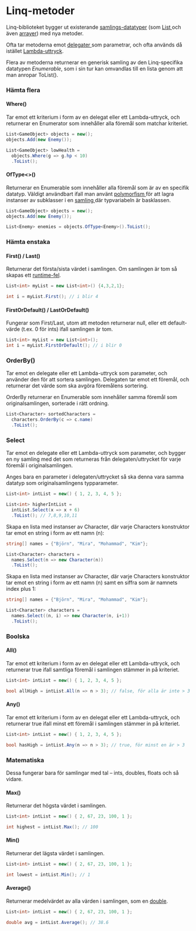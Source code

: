# Linq-metoder

Linq-biblioteket bygger ut existerande [samlings-datatyper](../../klasser-och-objektorientering/generiska-klasser.md#samlingar) (som [List ](../../klasser-och-objektorientering/generiska-klasser.md#list)och även [arrayer](../../grundlaggande/listor-och-arrayer.md#array)) med nya metoder.

Ofta tar metoderna emot [delegater ](../../grundlaggande/delegates.md)som parametrar, och ofta används då istället [Lambda-uttryck](../../grundlaggande/delegates.md#lambdas).

Flera av metoderna returnerar en generisk samling av den Linq-specifika datatypen _Enumerable_, som i sin tur kan omvandlas till en lista genom att man anropar ToList().

### Hämta flera

#### Where()

Tar emot ett kriterium i form av en delegat eller ett Lambda-uttryck, och returnerar en Enumerator som innehåller alla föremål som matchar kriteriet.

```csharp
List<GameObject> objects = new();
objects.Add(new Enemy());

List<GameObject> lowHealth = 
  objects.Where(g => g.hp < 10)
  .ToList();
```

#### OfType<>()

Returnerar en Enumerable som innehåller alla föremål som är av en specifik datatyp. Väldigt användbart ifall man använt [polymorfism ](../../klasser-och-objektorientering/polymorfism/)för att lagra instanser av subklasser i en [samling ](../../klasser-och-objektorientering/generiska-klasser.md#samlingar)där typvariabeln är basklassen.

```csharp
List<GameObject> objects = new();
objects.Add(new Enemy());

List<Enemy> enemies = objects.OfType<Enemy>().ToList();
```

### Hämta enstaka

#### First() / Last()

Returnerar det första/sista värdet i samlingen. Om samlingen är tom så skapas ett [runtime-fel](../../grundlaggande/fel.md#runtime-fel-exceptions).

```csharp
List<int> myList = new List<int>() {4,3,2,1};

int i = myList.First(); // i blir 4
```

#### FirstOrDefault() / LastOrDefault()

Fungerar som First/Last, utom att metoden returnerar null, eller ett default-värde (t.ex. 0 för ints) ifall samlingen är tom.

```csharp
List<int> myList = new List<int>();
int i = myList.FirstOrDefault(); // i blir 0
```

### OrderBy()

Tar emot en delegate eller ett Lambda-uttryck som parameter, och använder den för att sortera samlingen. Delegaten tar emot ett föremål, och returnerar det värde som ska avgöra föremålens sortering.

OrderBy returnerar en Enumerable som innehåller samma föremål som originalsamlingen, sorterade i rätt ordning.

```csharp
List<Character> sortedCharacters = 
  characters.OrderBy(c => c.name)
  .ToList();
```

### Select

Tar emot en delegate eller ett Lambda-uttryck som parameter, och bygger en ny samling med det som returneras från delegaten/uttrycket för varje föremål i originalsamlingen.

Anges bara en parameter i delegaten/uttrycket så ska denna vara samma datatyp som originalsamlingens typparameter.

```csharp
List<int> intList = new() { 1, 2, 3, 4, 5 };

List<int> higherIntList = 
  intList.Select(x => x + 6)
  .ToList(); // 7,8,9,10,11
```

Skapa en lista med instanser av Character, där varje Characters konstruktor tar emot en string i form av ett namn (n):

```csharp
string[] names = {"Björn", "Mira", "Mohammad", "Kim"};

List<Character> characters = 
  names.Select(n => new Character(n))
  .ToList();
```

Skapa en lista med instanser av Character, där varje Characters konstruktor tar emot en string i form av ett namn (n) samt en siffra som är namnets index plus 1:

```csharp
string[] names = {"Björn", "Mira", "Mohammad", "Kim"};

List<Character> characters = 
  names.Select((n, i) => new Character(n, i+1))
  .ToList();
```

### Boolska

#### All()

Tar emot ett kriterium i form av en delegat eller ett Lambda-uttryck, och returnerar true ifall samtliga föremål i samlingen stämmer in på kriteriet.

```csharp
List<int> intList = new() { 1, 2, 3, 4, 5 };

bool allHigh = intList.All(n => n > 3); // false, för alla är inte > 3
```

#### Any()

Tar emot ett kriterium i form av en delegat eller ett Lambda-uttryck, och returnerar true ifall minst ett föremål i samlingen stämmer in på kriteriet.

```csharp
List<int> intList = new() { 1, 2, 3, 4, 5 };

bool hasHigh = intList.Any(n => n > 3); // true, för minst en är > 3
```

### Matematiska

Dessa fungerar bara för samlingar med tal – ints, doubles, floats och så vidare.

#### Max()

Returnerar det högsta värdet i samlingen.

```csharp
List<int> intList = new() { 2, 67, 23, 100, 1 };

int highest = intList.Max(); // 100
```

#### Min()

Returnerar det lägsta värdet i samlingen.

```csharp
List<int> intList = new() { 2, 67, 23, 100, 1 };

int lowest = intList.Min(); // 1
```

#### Average()

Returnerar medelvärdet av alla värden i samlingen, som en [double](../../grundlaggande/datatyper/#double).

```csharp
List<int> intList = new() { 2, 67, 23, 100, 1 };

double avg = intList.Average(); // 38.6
```
